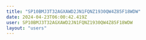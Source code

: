 ```yaml
---
title: "SP10BMJ3T32AGXAWD2JN1FQNZ1930QW4Z85F18WDW"
date: 2024-04-23T06:00:42.419Z
user: SP10BMJ3T32AGXAWD2JN1FQNZ1930QW4Z85F18WDW
layout: "users"
---
```

    
